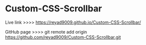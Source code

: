 # Custom-CSS-Scrollbar


Live link >>>>  https://reyad9009.github.io/Custom-CSS-Scrollbar/


GitHub  page >>>>  git remote add origin https://github.com/reyad9009/Custom-CSS-Scrollbar.git
